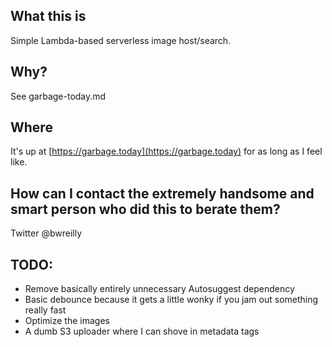 ## What this is

Simple Lambda-based serverless image host/search.

## Why?

See garbage-today.md

## Where

It's up at [https://garbage.today](https://garbage.today) for as long as I feel like.

## How can I contact the extremely handsome and smart person who did this to berate them?

Twitter @bwreilly

## TODO:

- Remove basically entirely unnecessary Autosuggest dependency
- Basic debounce because it gets a little wonky if you jam out something really fast
- Optimize the images
- A dumb S3 uploader where I can shove in metadata tags
